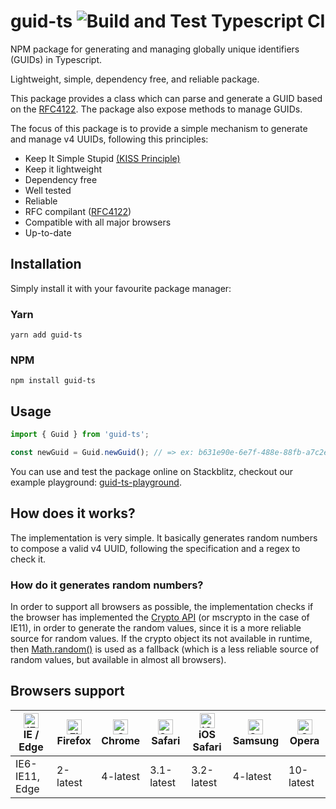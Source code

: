# guid-ts ![Build and Test Typescript CI](https://github.com/piraces/guid-ts/workflows/Build%20and%20Test%20Typescript%20CI/badge.svg?branch=master)

NPM package for generating and managing globally unique identifiers (GUIDs) in Typescript.

Lightweight, simple, dependency free, and reliable package.

This package provides a class which can parse and generate a GUID based on the [RFC4122](https://www.ietf.org/rfc/rfc4122.txt).
The package also expose methods to manage GUIDs.

The focus of this package is to provide a simple mechanism to generate and manage v4 UUIDs, following this principles:
- Keep It Simple Stupid [(KISS Principle)](https://en.wikipedia.org/wiki/KISS_principle)
- Keep it lightweight
- Dependency free
- Well tested
- Reliable
- RFC compilant ([RFC4122](https://www.ietf.org/rfc/rfc4122.txt))
- Compatible with all major browsers
- Up-to-date

## Installation

Simply install it with your favourite package manager:

### Yarn

```shell
yarn add guid-ts
```

### NPM

```shell
npm install guid-ts
```

## Usage

```typescript
import { Guid } from 'guid-ts';

const newGuid = Guid.newGuid(); // => ex: b631e90e-6e7f-488e-88fb-a7c2ef44bb8d
```

You can use and test the package online on Stackblitz, checkout our example playground: [guid-ts-playground](https://stackblitz.com/edit/guid-ts-playground).


## How does it works?

The implementation is very simple. It basically generates random numbers to compose a valid v4 UUID, following the specification and a regex to check it.

### How do it generates random numbers?

In order to support all browsers as possible, the implementation checks if the browser has implemented the [Crypto API](https://caniuse.com/#feat=mdn-api_crypto_getrandomvalues) (or mscrypto in the case of IE11), in order to generate the random values, since it is a more reliable source for random values. If the crypto object its not available in runtime, then [Math.random()](https://caniuse.com/#feat=mdn-javascript_builtins_math_random) is used as a fallback (which is a less reliable source of random values, but available in almost all browsers).

## Browsers support

| [<img src="https://raw.githubusercontent.com/alrra/browser-logos/master/src/edge/edge_48x48.png" alt="IE / Edge" width="24px" height="24px" />](http://godban.github.io/browsers-support-badges/)<br/>IE / Edge | [<img src="https://raw.githubusercontent.com/alrra/browser-logos/master/src/firefox/firefox_48x48.png" alt="Firefox" width="24px" height="24px" />](http://godban.github.io/browsers-support-badges/)<br/>Firefox | [<img src="https://raw.githubusercontent.com/alrra/browser-logos/master/src/chrome/chrome_48x48.png" alt="Chrome" width="24px" height="24px" />](http://godban.github.io/browsers-support-badges/)<br/>Chrome | [<img src="https://raw.githubusercontent.com/alrra/browser-logos/master/src/safari/safari_48x48.png" alt="Safari" width="24px" height="24px" />](http://godban.github.io/browsers-support-badges/)<br/>Safari | [<img src="https://raw.githubusercontent.com/alrra/browser-logos/master/src/safari-ios/safari-ios_48x48.png" alt="iOS Safari" width="24px" height="24px" />](http://godban.github.io/browsers-support-badges/)<br/>iOS Safari | [<img src="https://raw.githubusercontent.com/alrra/browser-logos/master/src/samsung-internet/samsung-internet_48x48.png" alt="Samsung" width="24px" height="24px" />](http://godban.github.io/browsers-support-badges/)<br/>Samsung | [<img src="https://raw.githubusercontent.com/alrra/browser-logos/master/src/opera/opera_48x48.png" alt="Opera" width="24px" height="24px" />](http://godban.github.io/browsers-support-badges/)<br/>Opera |
| --------- | --------- | --------- | --------- | --------- | --------- | --------- |
| IE6-IE11, Edge | 2-latest | 4-latest | 3.1-latest | 3.2-latest | 4-latest | 10-latest